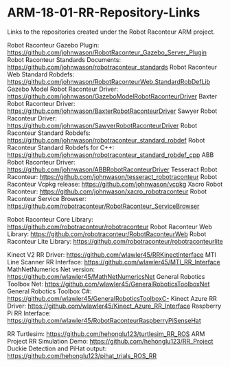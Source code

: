 # ARM-18-01-RR-Repository-Links
Links to the repositories created under the Robot Raconteur ARM project.

Robot Raconteur Gazebo Plugin: https://github.com/johnwason/RobotRaconteur_Gazebo_Server_Plugin
Robot Raconteur Standards Documents: https://github.com/johnwason/robotraconteur_standards
Robot Raconteur Web Standard Robdefs: https://github.com/johnwason/RobotRaconteurWeb.StandardRobDefLib
Gazebo Model Robot Raconteur Driver: https://github.com/johnwason/GazeboModelRobotRaconteurDriver
Baxter Robot Raconteur Driver: https://github.com/johnwason/BaxterRobotRaconteurDriver
Sawyer Robot Raconteur Driver: https://github.com/johnwason/SawyerRobotRaconteurDriver
Robot Raconteur Standard Robdefs: https://github.com/johnwason/robotraconteur_standard_robdef
Robot Raconteur Standard Robdefs for C++: https://github.com/johnwason/robotraconteur_standard_robdef_cpp
ABB Robot Raconteur Driver: https://github.com/johnwason/ABBRobotRaconteurDriver
Tesseract Robot Raconteur: https://github.com/johnwason/tesseract_robotraconteur
Robot Raconteur Vcpkg release: https://github.com/johnwason/vcpkg
Xacro Robot Raconteur: https://github.com/johnwason/xacro_robotraconteur
Robot Raconteur Service Browser: https://github.com/robotraconteur/RobotRaconteur_ServiceBrowser

Robot Raconteur Core Library: https://github.com/robotraconteur/robotraconteur
Robot Raconteur Web Library: https://github.com/robotraconteur/RobotRaconteurWeb
Robot Raconteur Lite Library: https://github.com/robotraconteur/robotraconteurlite

Kinect V2 RR Driver: https://github.com/wlawler45/RRKinectInterface
MTI Line Scanner RR Interface: https://github.com/wlawler45/MTI_RR_Interface
MathNetNumerics Net version: https://github.com/wlawler45/MathNetNumericsNet
General Robotics Toolbox Net: https://github.com/wlawler45/GeneralRoboticsToolboxNet
General Robotics Toolbox C#: https://github.com/wlawler45/GeneralRoboticsToolboxC-
Kinect Azure RR Driver: https://github.com/wlawler45/Kinect_Azure_RR_Interface
Raspberry Pi RR Interface: https://github.com/wlawler45/RobotRaconteurRaspberryPiSenseHat

RR Turtlesim: https://github.com/hehonglu123/turtlesim_RR_ROS
ARM Project RR Simulation Demo: https://github.com/hehonglu123/RR_Project
Duckie Detection and PiHat output: https://github.com/hehonglu123/pihat_trials_ROS_RR
